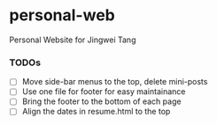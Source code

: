# personal-web
Personal Website for Jingwei Tang

### TODOs ###
- [ ] Move side-bar menus to the top, delete mini-posts
- [ ] Use one file for footer for easy maintainance
- [ ] Bring the footer to the bottom of each page
- [ ] Align the dates in resume.html to the top